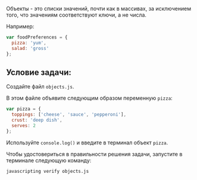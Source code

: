 Объекты - это списки значений, почти как в массивах, за исключением того, что значениям соответствуют ключи, а не числа.

Например:

```js
var foodPreferences = {
  pizza: 'yum',
  salad: 'gross'
};
```

## Условие задачи:

Создайте файл `objects.js`.

В этом файле объявите следующим образом переменную `pizza`:

```js
var pizza = {
  toppings: ['cheese', 'sauce', 'pepperoni'],
  crust: 'deep dish',
  serves: 2
};
```

Используйте `console.log()` и введите в терминал объект `pizza`.

Чтобы удостовериться в правильности решения задачи, запустите в терминале следующую команду:

```bash
javascripting verify objects.js
```
